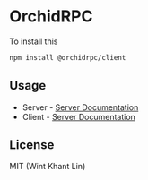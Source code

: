 # OrchidRPC

To install this

```bash
npm install @orchidrpc/client
```

## Usage

- Server - [Server Documentation](./packages/server/README.md)
- Client - [Server Documentation](./packages/client/README.md)

## License

MIT (Wint Khant Lin)